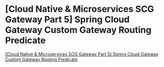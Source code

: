 # [Cloud Native & Microservices  SCG Gateway Part 5] Spring Cloud Gateway Custom Gateway Routing Predicate
[[Cloud Native & Microservices  SCG Gateway Part 5] Spring Cloud Gateway Custom Gateway Routing Predicate](https://aiwithcloud.com/2022/09/16/cloud_native__microservices__scg_gateway_part_5_spring_cloud_gateway_custom_gateway_routing_predicate/)